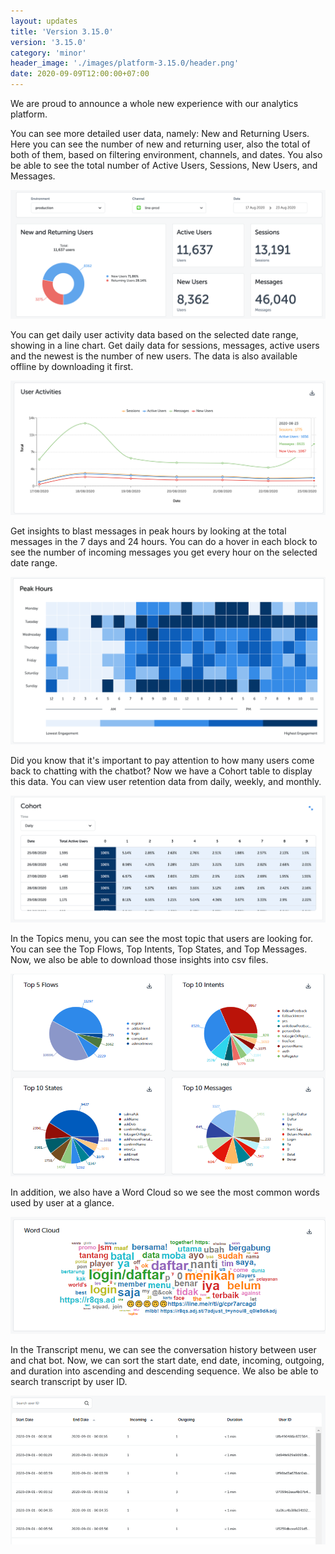 ```yaml
---
layout: updates
title: 'Version 3.15.0'
version: '3.15.0'
category: 'minor'
header_image: './images/platform-3.15.0/header.png'
date: 2020-09-09T12:00:00+07:00
---
```


We are proud to announce a whole new experience with our analytics platform.

You can see more detailed user data, namely: New and Returning Users. Here you can see the number of new and returning user, also the total of both of them, based on filtering environment, channels, and dates. You also be able to see the total number of Active Users, Sessions, New Users, and Messages.

![](./images/platform-3.15.0/analytics-1.png)

You can get daily user activity data based on the selected date range, showing in a line chart. Get daily data for sessions, messages, active users and the newest is the number of new users. The data is also available offline by downloading it first.

![](./images/platform-3.15.0/analytics-2.png)

Get insights to blast messages in peak hours by looking at the total messages in the 7 days and 24 hours. You can do a hover in each block to see the number of incoming messages you get every hour on the selected date range.

![](./images/platform-3.15.0/analytics-3.png)

Did you know that it's important to pay attention to how many users come back to chatting with the chatbot? Now we have a Cohort table to display this data. You can view user retention data from daily, weekly, and monthly.

![](./images/platform-3.15.0/analytics-4.png)

In the Topics menu, you can see the most topic that users are looking for. You can see the Top Flows, Top Intents, Top States, and Top Messages. Now, we also be able to download those insights into csv files.

![](./images/platform-3.15.0/analytics-5.png)

In addition, we also have a Word Cloud so we see the most common words used by user at a glance.

![](./images/platform-3.15.0/analytics-6.png)

In the Transcript menu, we can see the conversation history between user and chat bot. Now, we can sort the start date, end date, incoming, outgoing, and duration into ascending and descending sequence. We also be able to search transcript by user ID.

![](./images/platform-3.15.0/analytics-7.png)
